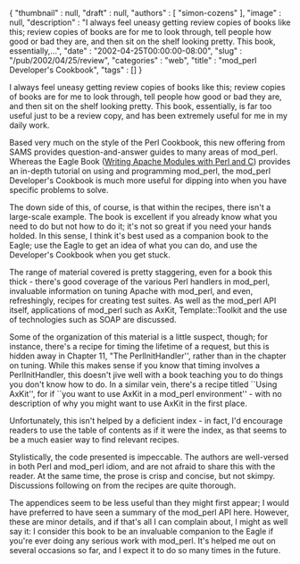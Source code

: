 {
   "thumbnail" : null,
   "draft" : null,
   "authors" : [
      "simon-cozens"
   ],
   "image" : null,
   "description" : "I always feel uneasy getting review copies of books like this; review copies of books are for me to look through, tell people how good or bad they are, and then sit on the shelf looking pretty. This book, essentially,...",
   "date" : "2002-04-25T00:00:00-08:00",
   "slug" : "/pub/2002/04/25/review",
   "categories" : "web",
   "title" : "mod_perl Developer's Cookbook",
   "tags" : []
}





I always feel uneasy getting review copies of books like this; review
copies of books are for me to look through, tell people how good or bad
they are, and then sit on the shelf looking pretty. This book,
essentially, is far too useful just to be a review copy, and has been
extremely useful for me in my daily work.

Based very much on the style of the Perl Cookbook, this new offering
from SAMS provides question-and-answer guides to many areas of
mod\_perl. Whereas the Eagle Book ([Writing Apache Modules with Perl and
C](http://www.oreilly.com/catalog/wrapmod/)) provides an in-depth
tutorial on using and programming mod\_perl, the mod\_perl Developer's
Cookbook is much more useful for dipping into when you have specific
problems to solve.

The down side of this, of course, is that within the recipes, there
isn't a large-scale example. The book is excellent if you already know
what you need to do but not how to do it; it's not so great if you need
your hands holded. In this sense, I think it's best used as a companion
book to the Eagle; use the Eagle to get an idea of what you can do, and
use the Developer's Cookbook when you get stuck.

The range of material covered is pretty staggering, even for a book this
thick - there's good coverage of the various Perl handlers in mod\_perl,
invaluable information on tuning Apache with mod\_perl, and even,
refreshingly, recipes for creating test suites. As well as the mod\_perl
API itself, applications of mod\_perl such as AxKit, Template::Toolkit
and the use of technologies such as SOAP are discussed.

Some of the organization of this material is a little suspect, though;
for instance, there's a recipe for timing the lifetime of a request, but
this is hidden away in Chapter 11, "The PerlInitHandler'', rather than
in the chapter on tuning. While this makes sense if you know that timing
involves a PerlInitHandler, this doesn't jive well with a book teaching
you to do things you don't know how to do. In a similar vein, there's a
recipe titled \`\`Using AxKit'', for if \`\`you want to use AxKit in a
mod\_perl environment'' - with no description of why you might want to
use AxKit in the first place.

Unfortunately, this isn't helped by a deficient index - in fact, I'd
encourage readers to use the table of contents as if it were the index,
as that seems to be a much easier way to find relevant recipes.

Stylistically, the code presented is impeccable. The authors are
well-versed in both Perl and mod\_perl idiom, and are not afraid to
share this with the reader. At the same time, the prose is crisp and
concise, but not skimpy. Discussions following on from the recipes are
quite thorough.

The appendices seem to be less useful than they might first appear; I
would have preferred to have seen a summary of the mod\_perl API here.
However, these are minor details, and if that's all I can complain
about, I might as well say it: I consider this book to be an invaluable
companion to the Eagle if you're ever doing any serious work with
mod\_perl. It's helped me out on several occasions so far, and I expect
it to do so many times in the future.


